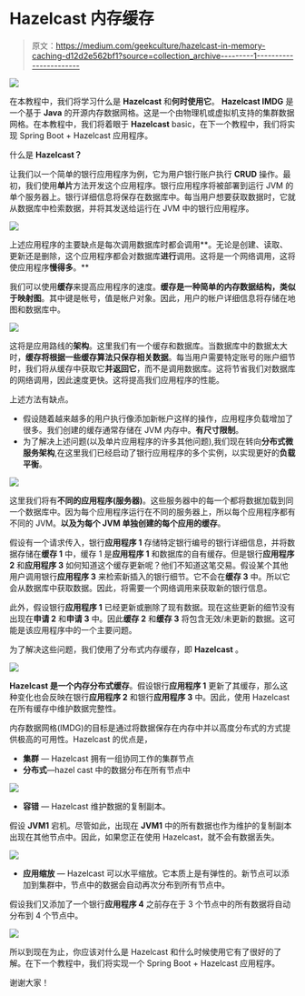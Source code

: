 # Hazelcast 内存缓存

> 原文：<https://medium.com/geekculture/hazelcast-in-memory-caching-d12d2e562bf1?source=collection_archive---------1----------------------->

![](img/5fdef2b78bf82ef032da73c09984944c.png)

在本教程中，我们将学习什么是 **Hazelcast** 和**何时使用它**。 **Hazelcast IMDG** 是一个基于 **Java** 的开源内存数据网格。这是一个由物理机或虚拟机支持的集群数据网格。在本教程中，我们将着眼于 **Hazelcast** basic，在下一个教程中，我们将实现 Spring Boot + Hazelcast 应用程序。

什么是 **Hazelcast？**

让我们以一个简单的银行应用程序为例，它为用户银行账户执行 **CRUD** 操作。最初，我们使用**单片**方法开发这个应用程序。银行应用程序将被部署到运行 JVM 的单个服务器上。银行详细信息将保存在数据库中。每当用户想要获取数据时，它就从数据库中检索数据，并将其发送给运行在 JVM 中的银行应用程序。

![](img/dd5e73b63edd7f2b39cb12f5babbbd73.png)

上述应用程序的主要缺点是每次调用数据库时都会调用**。无论是创建、读取、更新还是删除，这个应用程序都会对数据库**进行**调用。这将是一个网络调用，这将使应用程序**慢得多**。**

我们可以使用**缓存**来提高应用程序的速度。**缓存是一种简单的内存数据结构，类似于映射图**。其中键是帐号，值是帐户对象。因此，用户的帐户详细信息将存储在地图和数据库中。

![](img/aaa2d579997849b33c7cf9cd4250422b.png)

这将是应用路线的**架构**。这里我们有一个缓存和数据库。当数据库中的数据太大时，**缓存将根据一些缓存算法只保存相关数据**。每当用户需要特定账号的账户细节时，我们将从缓存中获取它**并返回它**，而不是调用数据库。这将节省我们对数据库的网络调用，因此速度更快。这将提高我们应用程序的性能。

上述方法有缺点。

*   假设随着越来越多的用户执行像添加新帐户这样的操作，应用程序负载增加了很多。我们创建的缓存通常存储在 JVM 内存中。**有尺寸限制**。
*   为了解决上述问题(以及单片应用程序的许多其他问题),我们现在转向**分布式微服务架构**,在这里我们已经启动了银行应用程序的多个实例，以实现更好的**负载平衡**。

![](img/cca989895a37e5c9a075cfbc8a970e49.png)

这里我们将有**不同的应用程序(服务器)**。这些服务器中的每一个都将数据加载到同一个数据库中。因为每个应用程序运行在不同的服务器上，所以每个应用程序都有不同的 JVM。**以及为每个 JVM 单独创建的每个应用的缓存**。

假设有一个请求传入，银行**应用程序 1** 存储特定银行编号的银行详细信息，并将数据存储在**缓存 1** 中，缓存 1 是**应用程序 1** 和数据库的自有缓存。但是银行**应用程序 2** 和**应用程序 3** 如何知道这个缓存更新呢？他们不知道这笔交易。假设某个其他用户调用银行**应用程序 3** 来检索新插入的银行细节。它不会在**缓存 3** 中。所以它会从数据库中获取数据。因此，将需要一个网络调用来获取新的银行信息。

此外，假设银行**应用程序 1** 已经更新或删除了现有数据。现在这些更新的细节没有出现在**申请 2** 和**申请 3** 中。因此**缓存 2** 和**缓存 3** 将包含无效/未更新的数据。这可能是该应用程序中的一个主要问题。

为了解决这些问题，我们使用了分布式内存缓存，即 **Hazelcast** 。

![](img/e141ffedcc8055f56a3162216cba0939.png)

**Hazelcast 是一个内存分布式缓存**。假设银行**应用程序 1** 更新了其缓存，那么这种变化也会反映在银行**应用程序 2** 和银行**应用程序 3** 中。因此，使用 Hazelcast 在所有缓存中维护数据完整性。

内存数据网格(IMDG)的目标是通过将数据保存在内存中并以高度分布式的方式提供极高的可用性。Hazelcast 的优点是，

*   **集群** — Hazelcast 拥有一组协同工作的集群节点
*   **分布式**—hazel cast 中的数据分布在所有节点中

![](img/d4e6fb528d3d352a0887890953bfabd5.png)

*   **容错** — Hazelcast 维护数据的复制副本。

假设 **JVM1** 宕机。尽管如此，出现在 **JVM1** 中的所有数据也作为维护的复制副本出现在其他节点中。因此，如果您正在使用 Hazelcast，就不会有数据丢失。

![](img/751652ef3f05fd164dc46c806176555f.png)

*   **应用缩放** — Hazelcast 可以水平缩放。它本质上是有弹性的。新节点可以添加到集群中，节点中的数据会自动再次分布到所有节点中。

假设我们又添加了一个银行**应用程序 4** 之前存在于 3 个节点中的所有数据将自动分布到 4 个节点中。

![](img/f2e59ec806d8ccd3eea114ee4636da71.png)

所以到现在为止，你应该对什么是 Hazelcast 和什么时候使用它有了很好的了解。在下一个教程中，我们将实现一个 Spring Boot + Hazelcast 应用程序。

谢谢大家！